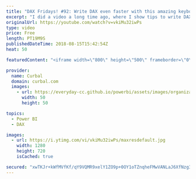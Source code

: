 ```yaml
---
title: "DAX Fridays! #92: Write DAX even faster with this amazing keyboard shortcuts!"
excerpt: "I did a video a long time ago, where I show tips to write DAX fast, and in today's video, I am going to build on that, and give you even more tips to write DAX fast with keyboard shortcuts :)  Here is a link to more keyboard shortcuts for DAX: https://www.youtube.com/watch?v=z0Kj_oVmNUA  This tips are"
originalUrl: https://youtube.com/watch?v=vkiMu32iwPs
type: video
price: Free
length: PT19M9S
publishedDateTime: 2018-08-15T15:42:54Z
heat: 50

featuredContent: "<iframe width=\"800\" height=\"500\" frameborder=\"0\" src=\"https://www.youtube.com/embed/vkiMu32iwPs\" allow=\"accelerometer; autoplay; encrypted-media; gyroscope; picture-in-picture\" allowfullscreen></iframe>"

provider:
  name: Curbal
  domain: curbal.com
  images:
    - url: https://everyday-cc.github.io/powerbi/assets/images/organizations/curbal.com-50x50.jpg
      width: 50
      height: 50

topics:
  - Power BI
  - DAX

images:
  - url: https://i.ytimg.com/vi/vkiMu32iwPs/maxresdefault.jpg
    width: 1280
    height: 720
    isCached: true

secured: "xwTKJr+kWfMVfKf/qY9VQMR9xelY1ZO9p+0OY1oTZnqheFMwVANLaJ6XfNzg34o30lfdcsAByHsPhm8QcsTnl1pk3gfzQSQLjpnt7AO3CMoW7B8YbCq1MxMtFdBv7vIfnmXOGy3Q/z84srhGZo1pjtqkEnJq6UeOuC3Jz1c5qa30+DlMaF1kdqJWDUmEkM2F10zjjQCHCnlZqiTeTx65YW+ro6IO5kiWWhtDRrtlvRHVg6BbPtDtXI67f2pwihyEzuPk6EdsFT8WPgnhW89+AxOfPGEoCqHZCS1i954b7HxXvn+uNWQnygzHTolMXwW6+nuINudu4s4ux9PdSottTCvt55IE7D59ojLQNO6NJO9pEBaj6zx42s8SuaOMC8sS5vfJG56wH1rESCSf0oRfFxPxO9lx/+4kJVskAvZFLR4=;UCBNejkTtaOhxVau3R0cOg=="
---
```


